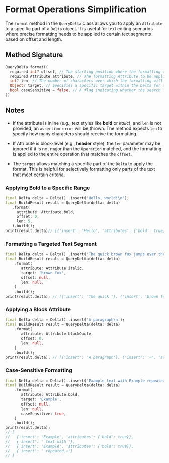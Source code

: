 # Format Operations Simplification

The `format` method in the `QueryDelta` class allows you to apply an `Attribute` to a specific part of a `Delta` object. It is useful for text editing scenarios where precise formatting needs to be applied to certain text segments based on offset and length.

## Method Signature

```dart
QueryDelta format({
  required int? offset, // The starting position where the formatting will begin in the Delta. 
  required Attribute attribute, // The formatting Attribute to be applied
  int? len, // The number of characters over which the formatting will be applied
  Object? target, // Specifies a specific target within the Delta for applying the format. The target can be a String or a Map
  bool caseSensitive = false, // A flag indicating whether the search for the target should be case-sensitive
})
```

## Notes

* If the attribute is inline (e.g., text styles like **bold** or _italic_), and `len` is not provided, an `assertion error` will be thrown. The method expects `len` to specify how many characters should receive the formatting.

* If Attribute is block-level (e.g., **header** style), the `len` parameter may be ignored if it is not major than the `Operation` matched, and the formatting is applied to the entire operation that matches the `offset`.

* The `target` allows matching a specific part of the `Delta` to apply the format. This is helpful for selectively formatting only parts of the text that meet certain criteria.

### Applying **Bold** to a Specific Range

```dart
final Delta delta = Delta()..insert('Hello, world!\n');
final BuildResult result = QueryDelta(delta: delta)
   .format(
     attribute: Attribute.bold,
     offset: 0,
     len: 5,
   ).build();
print(result.delta)// [{'insert': 'Hello', 'attributes': {'bold': true}}, {'insert': ', world!⏎'}]
```

### Formatting a **Targeted** Text Segment

```dart
final Delta delta = Delta()..insert('The quick brown fox jumps over the lazy dog.\n');
final BuildResult result = QueryDelta(delta: delta)
    .format(
       attribute: Attribute.italic,
       target: 'brown fox',
       offset: null,
       len: null,
    )
    .build();
print(result.delta); // [{'insert': 'The quick '}, {'insert': 'brown fox', 'attributes': {'italic': true}}, {'insert': ' jumps over the lazy dog.⏎'}]
```

### Applying a Block Attribute

```dart
final Delta delta = Delta()..insert('A paragraph\n');
final BuildResult result = QueryDelta(delta: delta)
    .format(
       attribute: Attribute.blockQuote,
       offset: 0,
       len: null,
    )
    .build();
print(result.delta); // [{'insert': 'A paragraph'}, {'insert': '⏎', 'attributes': {'blockquote': true}}]
```

### Case-Sensitive Formatting

```dart
final Delta delta = Delta()..insert('Example text with Example repeated.\n');
final BuildResult result = QueryDelta(delta: delta)
    .format(
       attribute: Attribute.bold,
       target: 'Example',
       offset: null,
       len: null,
       caseSensitive: true,
    )
    .build();
print(result.delta); 
// [
//   {'insert': 'Example', 'attributes': {'bold': true}}, 
//   {'insert': ' text with '}, 
//   {'insert': 'Example', 'attributes': {'bold': true}}, 
//   {'insert': ' repeated.⏎'}
// ]
```
